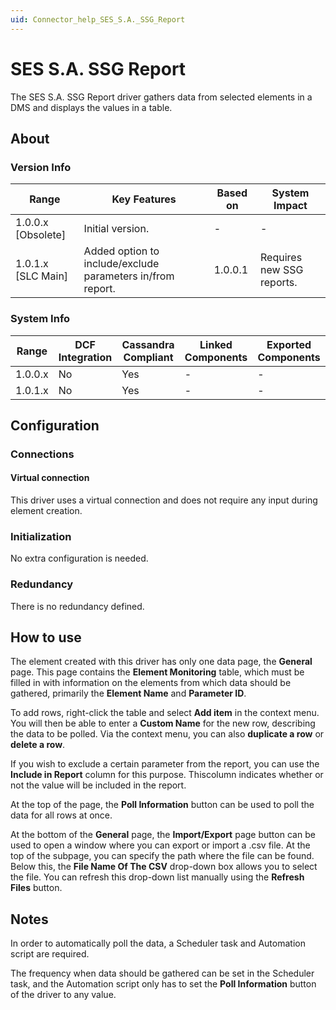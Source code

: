 ```yaml
---
uid: Connector_help_SES_S.A._SSG_Report
---
```


# SES S.A. SSG Report

The SES S.A. SSG Report driver gathers data from selected elements in a DMS and displays the values in a table.

## About

### Version Info

| **Range**            | **Key Features**                                           | **Based on** | **System Impact**         |
|----------------------|------------------------------------------------------------|--------------|---------------------------|
| 1.0.0.x \[Obsolete\] | Initial version.                                           | \-           | \-                        |
| 1.0.1.x \[SLC Main\] | Added option to include/exclude parameters in/from report. | 1.0.0.1      | Requires new SSG reports. |

### System Info

| **Range** | **DCF Integration** | **Cassandra Compliant** | **Linked Components** | **Exported Components** |
|-----------|---------------------|-------------------------|-----------------------|-------------------------|
| 1.0.0.x   | No                  | Yes                     | \-                    | \-                      |
| 1.0.1.x   | No                  | Yes                     | \-                    | \-                      |

## Configuration

### Connections

#### Virtual connection

This driver uses a virtual connection and does not require any input during element creation.

### Initialization

No extra configuration is needed.

### Redundancy

There is no redundancy defined.

## How to use

The element created with this driver has only one data page, the **General** page. This page contains the **Element Monitoring** table, which must be filled in with information on the elements from which data should be gathered, primarily the **Element Name** and **Parameter ID**.

To add rows, right-click the table and select **Add item** in the context menu. You will then be able to enter a **Custom Name** for the new row, describing the data to be polled. Via the context menu, you can also **duplicate a row** or **delete a row**.

If you wish to exclude a certain parameter from the report, you can use the **Include in Report** column for this purpose. Thiscolumn indicates whether or not the value will be included in the report.

At the top of the page, the **Poll Information** button can be used to poll the data for all rows at once.

At the bottom of the **General** page, the **Import/Export** page button can be used to open a window where you can export or import a .csv file. At the top of the subpage, you can specify the path where the file can be found. Below this, the **File Name Of The CSV** drop-down box allows you to select the file. You can refresh this drop-down list manually using the **Refresh Files** button.

## Notes

In order to automatically poll the data, a Scheduler task and Automation script are required.

The frequency when data should be gathered can be set in the Scheduler task, and the Automation script only has to set the **Poll Information** button of the driver to any value.
